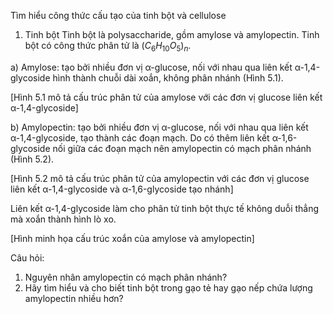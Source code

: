 Tìm hiểu công thức cấu tạo của tinh bột và cellulose

1. Tinh bột
Tinh bột là polysaccharide, gồm amylose và amylopectin. Tinh bột có công thức phân tử là $(C_6H_{10}O_5)_n$.

a) Amylose: tạo bởi nhiều đơn vị α-glucose, nối với nhau qua liên kết α-1,4-glycoside hình thành chuỗi dài xoắn, không phân nhánh (Hình 5.1).

[Hình 5.1 mô tả cấu trúc phân tử của amylose với các đơn vị glucose liên kết α-1,4-glycoside]

b) Amylopectin: tạo bởi nhiều đơn vị α-glucose, nối với nhau qua liên kết α-1,4-glycoside, tạo thành các đoạn mạch. Do có thêm liên kết α-1,6-glycoside nối giữa các đoạn mạch nên amylopectin có mạch phân nhánh (Hình 5.2).

[Hình 5.2 mô tả cấu trúc phân tử của amylopectin với các đơn vị glucose liên kết α-1,4-glycoside và α-1,6-glycoside tạo nhánh]

Liên kết α-1,4-glycoside làm cho phân tử tinh bột thực tế không duỗi thẳng mà xoắn thành hình lò xo.

[Hình minh họa cấu trúc xoắn của amylose và amylopectin]

Câu hỏi:
1. Nguyên nhân amylopectin có mạch phân nhánh?
2. Hãy tìm hiểu và cho biết tinh bột trong gạo tẻ hay gạo nếp chứa lượng amylopectin nhiều hơn?